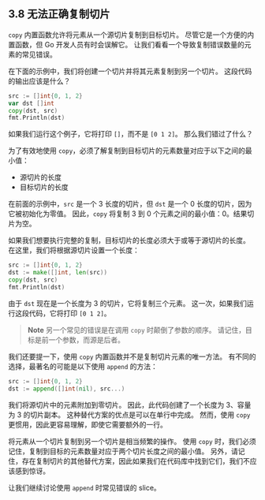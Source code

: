 ## 3.8 无法正确复制切片

`copy` 内置函数允许将元素从一个源切片复制到目标切片。 尽管它是一个方便的内置函数，但 Go 开发人员有时会误解它。 让我们看看一个导致复制错误数量的元素的常见错误。

在下面的示例中，我们将创建一个切片并将其元素复制到另一个切片。 这段代码的输出应该是什么？

```go
src := []int{0, 1, 2}
var dst []int
copy(dst, src)
fmt.Println(dst)
```

如果我们运行这个例子，它将打印 `[]`，而不是 `[0 1 2]`。 那么我们错过了什么？

为了有效地使用 `copy`，必须了解复制到目标切片的元素数量对应于以下之间的最小值：

* 源切片的长度
* 目标切片的长度

在前面的示例中，`src` 是一个 3 长度的切片，但 `dst` 是一个 0 长度的切片，因为它被初始化为零值。 因此，`copy` 将复制 3 到 0 个元素之间的最小值：0。结果切片为空。

如果我们想要执行完整的复制，目标切片的长度必须大于或等于源切片的长度。 在这里，我们将根据源切片设置一个长度：

```go
src := []int{0, 1, 2}
dst := make([]int, len(src))
copy(dst, src)
fmt.Println(dst)
```

由于 `dst` 现在是一个长度为 3 的切片，它将复制三个元素。 这一次，如果我们运行这段代码，它将打印 `[0 1 2]`。

> **Note** 另一个常见的错误是在调用 `copy` 时颠倒了参数的顺序。 请记住，目标是前一个参数，而源是后者。

我们还要提一下，使用 `copy` 内置函数并不是复制切片元素的唯一方法。 有不同的选择，最著名的可能是以下使用 `append` 的方法：

```go
src := []int{0, 1, 2}
dst := append([]int(nil), src...)
```

我们将源切片中的元素附加到零切片。 因此，此代码创建了一个长度为 3、容量为 3 的切片副本。 这种替代方案的优点是可以在单行中完成。 然而，使用 `copy` 更惯用，因此更容易理解，即使它需要额外的一行。

将元素从一个切片复制到另一个切片是相当频繁的操作。 使用 `copy` 时，我们必须记住，复制到目标的元素数量对应于两个切片长度之间的最小值。 另外，请记住，存在复制切片的其他替代方案，因此如果我们在代码库中找到它们，我们不应该感到惊讶。

让我们继续讨论使用 `append` 时常见错误的 slice。